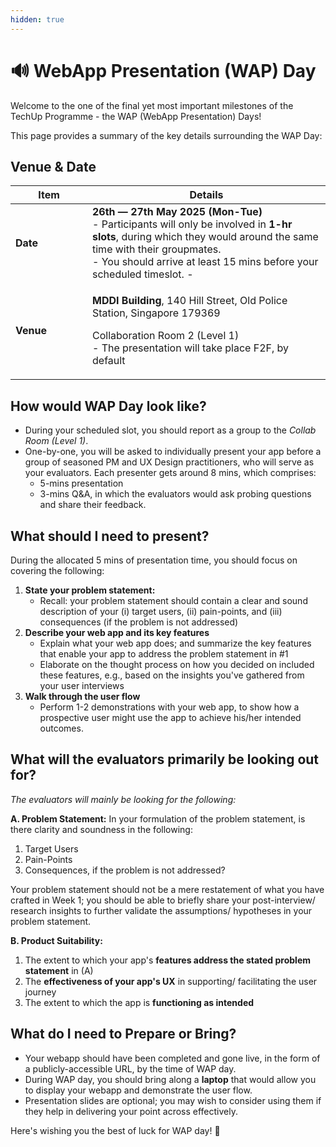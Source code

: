 ```yaml
---
hidden: true
---
```


# 🔊 WebApp Presentation (WAP) Day

Welcome to the one of the final yet most important milestones of the TechUp Programme - the WAP (WebApp Presentation) Days!

This page provides a summary of the key details surrounding the WAP Day:

## Venue & Date

<table><thead><tr><th width="107">Item</th><th>Details</th></tr></thead><tbody><tr><td><strong>Date</strong></td><td><strong>26th — 27th May 2025 (Mon-Tue)</strong><br>- Participants will only be involved in <strong>1-hr slots</strong>, during which they would around the same time with their groupmates.<br>- You should arrive at least 15 mins before your scheduled timeslot. -</td></tr><tr><td><strong>Venue</strong></td><td><p><strong>MDDI Building</strong>, 140 Hill Street, Old Police Station, Singapore 179369</p><p>Collaboration Room 2 (Level 1)<br>- The presentation will take place F2F, by default</p></td></tr></tbody></table>

## How would WAP Day look like?

* During your scheduled slot, you should report as a group to the _Collab Room (Level 1)_.
* One-by-one, you will be asked to individually present your app before a group of seasoned PM and UX Design practitioners, who will serve as your evaluators. Each presenter gets around 8 mins, which comprises:
  * 5-mins presentation
  * 3-mins Q\&A, in which the evaluators would ask probing questions and share their feedback.

## What should I need to present?

During the allocated 5 mins of presentation time, you should focus on covering the following:

1. **State your problem statement:**
   * Recall: your problem statement should contain a clear and sound description of your (i) target users, (ii) pain-points, and (iii) consequences (if the problem is not addressed)
2. **Describe your web app and its key features**
   * Explain what your web app does; and summarize the key features that enable your app to address the problem statement in #1
   * Elaborate on the thought process on how you decided on included these features, e.g., based on the insights you've gathered from your user interviews
3. **Walk through the user flow**
   * Perform 1-2 demonstrations with your web app, to show how a prospective user might use the app to achieve his/her intended outcomes.

## What will the evaluators primarily be looking out for?

_The evaluators will mainly be looking for the following:_

**A. Problem Statement:** In your formulation of the problem statement, is there clarity and soundness in the following:

1. Target Users
2. Pain-Points
3. Consequences, if the problem is not addressed?

Your problem statement should not be a mere restatement of what you have crafted in Week 1; you should be able to briefly share your post-interview/ research insights to further validate the assumptions/ hypotheses in your problem statement.

**B. Product Suitability:**

1. The extent to which your app's **features address the stated problem statement** in (A)
2. The **effectiveness of your app's UX** in supporting/ facilitating the user journey
3. The extent to which the app is **functioning as intended**

## What do I need to Prepare or Bring?

* Your webapp should have been completed and gone live, in the form of a publicly-accessible URL, by the time of WAP day.
* During WAP day, you should bring along a **laptop** that would allow you to display your webapp and demonstrate the user flow.
* Presentation slides are optional; you may wish to consider using them if they help in delivering your point across effectively.

Here's wishing you the best of luck for WAP day! :tada:
